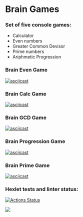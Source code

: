 # Brain Games

### Set of five console games:

- Calculator
- Even numbers
- Greater Common Devisor
- Prime numbers
- Ariphmetic Progression



### Brain Even Game
[![asciicast](https://asciinema.org/a/psMVx3XM158HAwo4fZXaY7jgI.svg)](https://asciinema.org/a/psMVx3XM158HAwo4fZXaY7jgI)


### Brain Calc Game
[![asciicast](https://asciinema.org/a/GHcHhWXLTl9go7cyfHWeJZR3t.svg)](https://asciinema.org/a/GHcHhWXLTl9go7cyfHWeJZR3t)


### Brain GCD Game
[![asciicast](https://asciinema.org/a/0FlKv5CTz5LiVMZxwdXMrZ4J6.svg)](https://asciinema.org/a/0FlKv5CTz5LiVMZxwdXMrZ4J6)


### Brain Progression Game
[![asciicast](https://asciinema.org/a/FBKmnFMOGlDN5kUZg4wF2tDps.svg)](https://asciinema.org/a/FBKmnFMOGlDN5kUZg4wF2tDps)


### Brain Prime Game
[![asciicast](https://asciinema.org/a/Py4VGT4T5YQyFFb12TpX8m2NO.svg)](https://asciinema.org/a/Py4VGT4T5YQyFFb12TpX8m2NO)

### Hexlet tests and linter status:
[![Actions Status](https://github.com/edvin3i/python-project-49/workflows/hexlet-check/badge.svg)](https://github.com/edvin3i/python-project-49/actions)

<a href="https://codeclimate.com/github/edvin3i/python-project-49/maintainability"><img src="https://api.codeclimate.com/v1/badges/365d27a7ab04a57cda93/maintainability" /></a>
